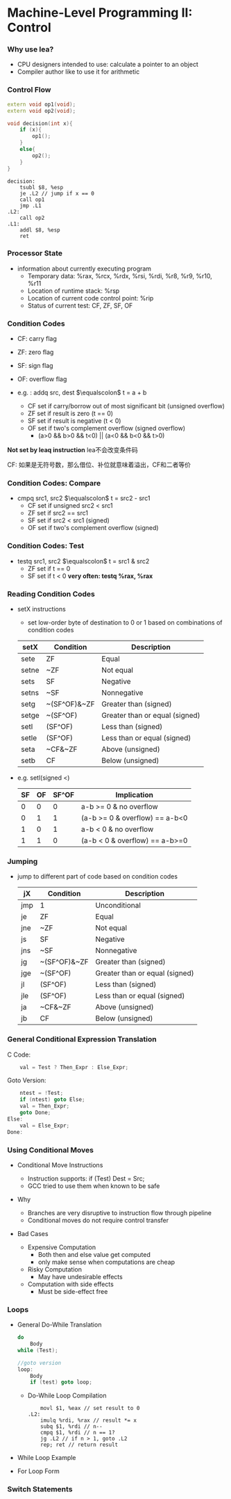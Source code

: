 # Machine-Level Programming II: Control

### Why use lea?
- CPU designers intended to use: calculate a pointer to an object
- Compiler author like to use it for arithmetic
   
### Control Flow
```c++
extern void op1(void);
extern void op2(void);

void decision(int x){
    if (x){
        op1();
    }
    else{
        op2();
    }
}
```
```assembly
decision:
    tsubl $8, %esp
    je .L2 // jump if x == 0
    call op1
    jmp .L1
.L2:
    call op2
.L1:
    addl $8, %esp
    ret
```

### Processor State
- information about currently executing program
    - Temporary data: %rax, %rcx, %rdx, %rsi, %rdi, %r8, %r9, %r10, %r11
    - Location of runtime stack: %rsp
    - Location of current code control point: %rip
    - Status of current test: CF, ZF, SF, OF

### Condition Codes
- CF: carry flag
- ZF: zero flag
- SF: sign flag
- OF: overflow flag

- e.g. : addq src, dest $\equalscolon$ t = a + b
    - CF set if carry/borrow out of most significant bit (unsigned overflow)
    - ZF set if result is zero (t == 0)
    - SF set if result is negative (t < 0)  
    - OF set if two's complement overflow (signed overflow)
        - (a>0 && b>0 && t<0) || (a<0 && b<0 && t>0)

**Not set by leaq instruction**
lea不会改变条件码

CF: 如果是无符号数，那么借位、补位就意味着溢出，CF和二者等价

### Condition Codes: Compare
- cmpq src1, src2 $\equalscolon$ t = src2 - src1
    - CF set if unsigned src2 < src1
    - ZF set if src2 == src1
    - SF set if src2 < src1 (signed)
    - OF set if two's complement overflow (signed)

### Condition Codes: Test
- testq src1, src2 $\equalscolon$ t = src1 & src2
    - ZF set if t == 0
    - SF set if t < 0
**very often: testq %rax, %rax**

### Reading Condition Codes
- setX instructions
    - set low-order byte of destination to 0 or 1 based on combinations of condition codes
    
    | setX | Condition | Description |
    | --- | --- | --- |
    | sete | ZF | Equal |
    | setne | ~ZF | Not equal |
    | sets | SF | Negative |
    | setns | ~SF | Nonnegative |
    | setg | \~(SF^OF)&~ZF | Greater than (signed) |
    | setge | ~(SF^OF) | Greater than or equal (signed) |
    | setl | (SF^OF) | Less than (signed) |
    | setle | (SF^OF)| Less than or equal (signed) |
    | seta | \~CF&~ZF | Above (unsigned) |
    | setb | CF | Below (unsigned) |

- e.g. setl(signed <)

    | SF | OF | SF^OF | Implication |
    | --- | --- | --- | --- |
    | 0 | 0 | 0 | a-b >= 0 & no overflow |
    | 0 | 1 | 1 | (a-b >= 0 & overflow) == a-b<0| 
    | 1 | 0 | 1 | a-b < 0 & no overflow|
    | 1 | 1 | 0 | (a-b < 0 & overflow) == a-b>=0|

### Jumping
- jump to different part of code based on condition codes

    | jX | Condition | Description |
    | --- | --- | --- |
    | jmp | 1 | Unconditional |
    | je | ZF | Equal |
    | jne | ~ZF | Not equal |
    | js | SF | Negative |
    | jns | ~SF | Nonnegative |
    | jg | \~(SF^OF)&~ZF | Greater than (signed) |
    | jge | ~(SF^OF) | Greater than or equal (signed) |
    | jl | (SF^OF) | Less than (signed) |
    | jle | (SF^OF)| Less than or equal (signed) |
    | ja | \~CF&~ZF | Above (unsigned) |
    | jb | CF | Below (unsigned) |


### General Conditional Expression Translation
C Code:
```c++
    val = Test ? Then_Expr : Else_Expr;
```
Goto Version:
```c++
    ntest = !Test;
    if (ntest) goto Else;
    val = Then_Expr;
    goto Done;
Else:
    val = Else_Expr;
Done:
```
### Using Conditional Moves
- Conditional Move Instructions
    - Instruction supports: if (Test) Dest = Src;
    - GCC tried to use them when known to be safe

- Why
    - Branches are very disruptive to instruction flow through pipeline
    - Conditional moves do not require control transfer

- Bad Cases
    - Expensive Computation
        - Both then and else value get computed
        - only make sense when computations are cheap
    - Risky Computation
        - May have undesirable effects
    - Computation with side effects
        - Must be side-effect free

### Loops
- General Do-While Translation
    ```c++
    do
        Body
    while (Test);
    ```
    ```c++
    //goto version
    loop:
        Body
        if (test) goto loop;
    ```

    - Do-While Loop Compilation
        ```assembly
            movl $1, %eax // set result to 0
        .L2:
            imulq %rdi, %rax // result *= x
            subq $1, %rdi // n--
            cmpq $1, %rdi // n == 1?
            jg .L2 // if n > 1, goto .L2
            rep; ret // return result
        ```

- While Loop Example
- For Loop Form

### Switch Statements

    
